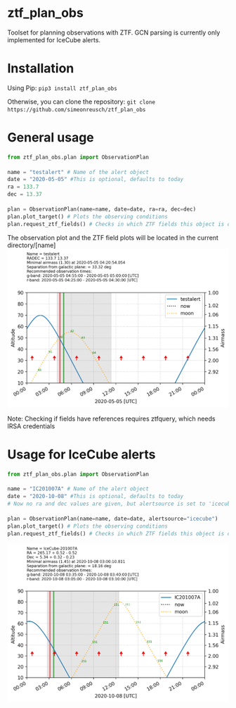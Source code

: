 # ztf_plan_obs
Toolset for planning observations with ZTF. GCN parsing is currently only implemented for IceCube alerts.

# Installation
Using Pip: ```pip3 install ztf_plan_obs```

Otherwise, you can clone the repository: ```git clone https://github.com/simeonreusch/ztf_plan_obs```

# General usage
```python
from ztf_plan_obs.plan import ObservationPlan

name = "testalert" # Name of the alert object
date = "2020-05-05" #This is optional, defaults to today
ra = 133.7
dec = 13.37

plan = ObservationPlan(name=name, date=date, ra=ra, dec=dec)
plan.plot_target() # Plots the observing conditions
plan.request_ztf_fields() # Checks in which ZTF fields this object is observable and download plot for them from http://yupana.caltech.edu
```
The observation plot and the ZTF field plots will be located in the current directory/[name]
![](examples/figures/observation_plot_generic.png)

Note: Checking if fields have references requires ztfquery, which needs IRSA credentials

# Usage for IceCube alerts
```python
from ztf_plan_obs.plan import ObservationPlan

name = "IC201007A" # Name of the alert object
date = "2020-10-08" #This is optional, defaults to today
# Now no ra and dec values are given, but alertsource is set to 'icecube'. This enables GCN archive parsing for the alert name. If it is not found, it will use the latest GCN notice (these are automated).

plan = ObservationPlan(name=name, date=date, alertsource="icecube")
plan.plot_target() # Plots the observing conditions
plan.request_ztf_fields() # Checks in which ZTF fields this object is observable and download plot for them from http://yupana.caltech.edu
```
![](examples/figures/observation_plot_icecube.png)
